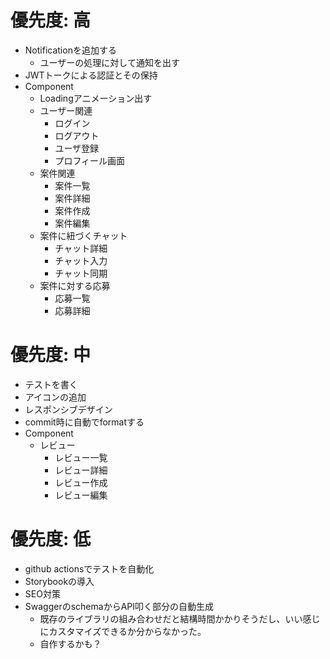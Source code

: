 # 優先度: 高
- Notificationを追加する
  - ユーザーの処理に対して通知を出す
- JWTトークによる認証とその保持
- Component
  - Loadingアニメーション出す
  - ユーザー関連
    - ログイン
    - ログアウト
    - ユーザ登録
    - プロフィール画面
  - 案件関連
    - 案件一覧
    - 案件詳細
    - 案件作成
    - 案件編集
  - 案件に紐づくチャット
    - チャット詳細
    - チャット入力
    - チャット同期
  - 案件に対する応募
    - 応募一覧
    - 応募詳細
  

# 優先度: 中
- テストを書く
- アイコンの追加
- レスポンシブデザイン
- commit時に自動でformatする
- Component
  - レビュー
    - レビュー一覧
    - レビュー詳細
    - レビュー作成
    - レビュー編集


# 優先度: 低
- github actionsでテストを自動化
- Storybookの導入
- SEO対策
- SwaggerのschemaからAPI叩く部分の自動生成
  - 既存のライブラリの組み合わせだと結構時間かかりそうだし、いい感じにカスタマイズできるか分からなかった。
  - 自作するかも？
